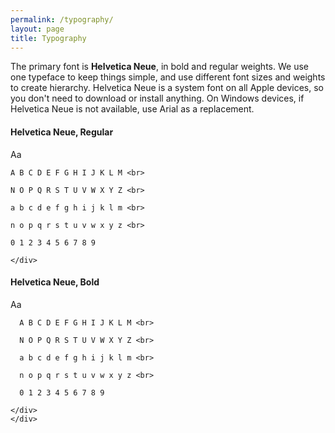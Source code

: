 ```yaml
---
permalink: /typography/
layout: page
title: Typography
---
```


The primary font is **Helvetica Neue**, in bold and regular weights.
We use one typeface to keep things simple, and use different font sizes and weights to create hierarchy.
Helvetica Neue is a system font on all Apple devices, so you don't need to download or install anything. On Windows devices, if Helvetica Neue is not available, use Arial as a replacement.

<div class="grid-row grid-gap typography-specimen">
  <div class="tablet:grid-col-6 ">
    <h4>Helvetica Neue, Regular</h4>
    <span class="text-huge"> Aa </span>
    <div class= "text-tiny text-justify">

    A B C D E F G H I J K L M <br>

    N O P Q R S T U V W X Y Z <br>

    a b c d e f g h i j k l m <br>

    n o p q r s t u v w x y z <br>

    0 1 2 3 4 5 6 7 8 9

    </div>
  </div>

  <div class="tablet:grid-col-6 text-bold">
    <h4>Helvetica Neue, Bold</h4>
    <span class="text-huge"> Aa </span>
    <div class= "text-tiny">

      A B C D E F G H I J K L M <br>

      N O P Q R S T U V W X Y Z <br>

      a b c d e f g h i j k l m <br>

      n o p q r s t u v w x y z <br>

      0 1 2 3 4 5 6 7 8 9

    </div>
    </div>
</div>
